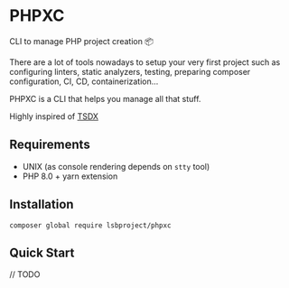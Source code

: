 # PHPXC

CLI to manage PHP project creation 📦

There are a lot of tools nowadays to setup your very first project 
such as configuring linters, static analyzers, testing, preparing composer configuration,
CI, CD, containerization...

PHPXC is a CLI that helps you manage all that stuff.

Highly inspired of [TSDX](https://tsdx.io/)

## Requirements

* UNIX (as console rendering depends on `stty` tool)
* PHP 8.0 + yarn extension

## Installation

```shell
composer global require lsbproject/phpxc
```

## Quick Start

// TODO
